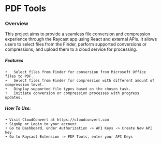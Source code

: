 # PDF Tools
### Overview
This project aims to provide a seamless file conversion and compression experience through the Raycast app using React and external APIs.
It allows users to select files from the Finder, perform supported conversions or compressions, and upload them to a cloud service for processing.
##### Features
	•	Select files from Finder for conversion from Microsoft Office files to PDF.
	•	Select files from Finder for compression with different amount of compression level.
	•	Display supported file types based on the chosen task.
	•	Initiate conversion or compression processes with progress updates.


##### How To Use:
    • Visit CloudConvert at https://cloudconvert.com
    • SignUp or Login to your account
    • Go to Dashboard, under Authorization -> API Keys -> Create New API key
    • Go to Raycast Extension -> PDF Tools, enter your API Keys  
